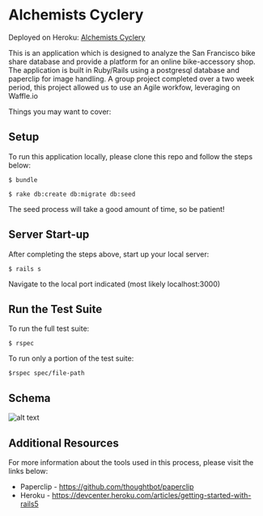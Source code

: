 # Alchemists Cyclery

Deployed on Heroku: [Alchemists Cyclery](http://alchemists-cyclery.herokuapp.com/)

This is an application which is designed to analyze the San Francisco bike share database and provide a platform for an online bike-accessory shop. The application is built in Ruby/Rails using a postgresql database and paperclip for image handling. A group project completed over a two week period, this project allowed us to use an Agile workfow, leveraging on Waffle.io

Things you may want to cover:

## Setup

To run this application locally, please clone this repo and follow the steps below:

`$ bundle`

`$ rake db:create db:migrate db:seed`

The seed process will take a good amount of time, so be patient!

## Server Start-up

After completing the steps above, start up your local server:

`$ rails s`

Navigate to the local port indicated (most likely localhost:3000)

## Run the Test Suite

To run the full test suite:

`$ rspec`

To run only a portion of the test suite:

`$rspec spec/file-path`

## Schema

![alt text](schema.png "schema.png")


## Additional Resources

For more information about the tools used in this process, please visit the links below:

* Paperclip - https://github.com/thoughtbot/paperclip
* Heroku - https://devcenter.heroku.com/articles/getting-started-with-rails5
